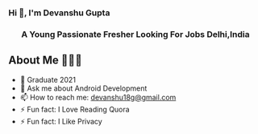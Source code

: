 ### Hi 👋, I'm Devanshu Gupta

<!--<h1 align="center">Hi 👋, I'm Devanshu Gupta</h1> -->
<h3 align="center">A Young Passionate Fresher Looking For Jobs Delhi,India</h3>
<!-- <h4 align="center">My porfolio website : <a href="https://.github.io/">.github.io</a></h4> -->
<!--# Passionate Android Developer -->

## About Me 🤷🏻‍♂️

- 📱 Graduate 2021
- 💬 Ask me about Android Development
- 📫 How to reach me: devanshu18g@gmail.com 
- ⚡ Fun fact: I Love Reading Quora
- ⚡ Fun fact: I Like Privacy
<!-- <table>
<tr>
  <td><img align="left" src="https://github-readme-stats.vercel.app/api/top-langs?username=mithoo18&show_icons=true&locale=en&layout=compact&include_all_commits=true&theme=material-palenight" alt="Devanshu-Gupta" /></td>

<td><img align="right" src="https://github-readme-stats.vercel.app/api?username=mithoo18&show_icons=true&locale=en&include_all_commits=true&theme=material-palenight" alt="Devanshu-Gupta" /></td>
</tr>
</table> -->
